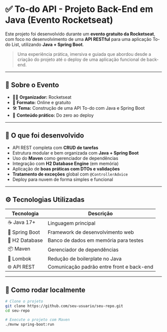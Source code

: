# ✅ To-do API - Projeto Back-End em Java (Evento Rocketseat)

Este projeto foi desenvolvido durante um **evento gratuito da Rocketseat**, com foco no desenvolvimento de uma **API RESTful** para uma aplicação To-do List, utilizando **Java + Spring Boot**.

> Uma experiência prática, imersiva e guiada que abordou desde a criação do projeto até o deploy de uma aplicação funcional de back-end.

---

## 🎯 Sobre o Evento

- 🧑‍🏫 **Organizador:** Rocketseat  
- 📅 **Formato:** Online e gratuito  
- 🛠️ **Tema:** Construção de uma API To-do com Java e Spring Boot  
- 📍 **Conteúdo prático:** Do zero ao deploy

---

## 🧠 O que foi desenvolvido

- API REST completa com **CRUD de tarefas**
- Estrutura modular e bem organizada com **Java + Spring Boot**
- Uso do **Maven** como gerenciador de dependências
- Integração com **H2 Database Engine** (em memória)
- Aplicação de **boas práticas com DTOs e validações**
- **Tratamento de exceções** global com `@ControllerAdvice`
- Deploy para nuvem de forma simples e funcional

---

## ⚙️ Tecnologias Utilizadas

| Tecnologia     | Descrição                                 |
|----------------|-------------------------------------------|
| ☕ Java 17+     | Linguagem principal                       |
| 🌱 Spring Boot | Framework de desenvolvimento web          |
| 🐘 H2 Database | Banco de dados em memória para testes     |
| 📦 Maven       | Gerenciador de dependências               |
| 🧬 Lombok       | Redução de boilerplate no Java            |
| 🌐 API REST    | Comunicação padrão entre front e back-end |

---

## 🚀 Como rodar localmente

```bash
# Clone o projeto
git clone https://github.com/seu-usuario/seu-repo.git
cd seu-repo

# Execute o projeto com Maven
./mvnw spring-boot:run
